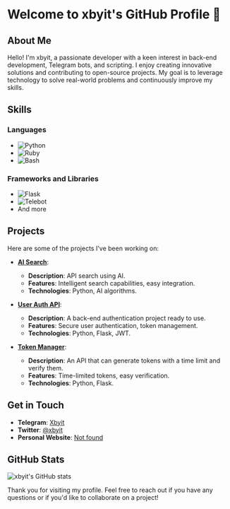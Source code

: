 # Welcome to xbyit's GitHub Profile 👋

## About Me

Hello! I'm xbyit, a passionate developer with a keen interest in back-end development, Telegram bots, and scripting. I enjoy creating innovative solutions and contributing to open-source projects. My goal is to leverage technology to solve real-world problems and continuously improve my skills.

## Skills

### Languages
- ![Python](https://img.shields.io/badge/Python-3776AB?style=for-the-badge&logo=python&logoColor=white)
- ![Ruby](https://img.shields.io/badge/Ruby-CC342D?style=for-the-badge&logo=ruby&logoColor=white)
- ![Bash](https://img.shields.io/badge/Bash-4EAA25?style=for-the-badge&logo=gnu-bash&logoColor=white)

### Frameworks and Libraries
- ![Flask](https://img.shields.io/badge/Flask-000000?style=for-the-badge&logo=flask&logoColor=white)
- ![Telebot](https://img.shields.io/badge/Telebot-26A5E4?style=for-the-badge&logo=telegram&logoColor=white)
- And more

## Projects

Here are some of the projects I've been working on:

- [**AI Search**](https://github.com/xbyit/Ai_search): 
  - **Description**: API search using AI.
  - **Features**: Intelligent search capabilities, easy integration.
  - **Technologies**: Python, AI algorithms.
  
- [**User Auth API**](https://github.com/xbyit/User-Auth-Backend): 
  - **Description**: A back-end authentication project ready to use.
  - **Features**: Secure user authentication, token management.
  - **Technologies**: Python, Flask, JWT.

- [**Token Manager**](https://github.com/xbyit/token-management-system-): 
  - **Description**: An API that can generate tokens with a time limit and verify them.
  - **Features**: Time-limited tokens, easy verification.
  - **Technologies**: Python, Flask.

## Get in Touch

- **Telegram**: [Xbyit](https://t.me/xbyit)
- **Twitter**: [@xbyit](https://x.com/xbyit?t=L4wljx1d_HaM1nh4h4Mulw&s=09)
- **Personal Website**: [Not found](link-to-website)

## GitHub Stats

![xbyit's GitHub stats](https://github-readme-stats.vercel.app/api?username=xbyit&show_icons=true&theme=radical)

Thank you for visiting my profile. Feel free to reach out if you have any questions or if you'd like to collaborate on a project!
